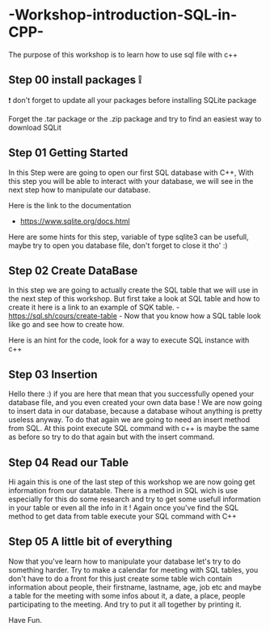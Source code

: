 # -Workshop-introduction-SQL-in-CPP-

The purpose of this workshop is to learn how to use sql file with c++


## Step 00 install packages :grey_exclamation:

:exclamation: don't forget to update all your packages before installing SQLite package

Forget the .tar package or the .zip package and try to find an easiest way to download SQLit


## Step 01 Getting Started

In this Step were are going to open our first SQL database with C++,
With this step you will be able to interact with your database, we will see in the next step how to manipulate our database.

Here is the link to the documentation 
- https://www.sqlite.org/docs.html


Here are some hints for this step, variable of type sqlite3 can be usefull, maybe try to open you database file, don't forget to close it tho' :)


## Step 02 Create DataBase

In this step we are going to actually create the SQL table that we will use in the next step of this workshop.
But first take a look at SQL table and how to create it
here is a link to an example of SQK table. - https://sql.sh/cours/create-table - 
Now that you know how a SQL table look like go and see how to create how.

Here is an hint for the code, look for a way to execute SQL instance with c++


## Step 03 Insertion 

Hello there :) if you are here that mean that you successfully opened your database file, and you even created your own data base ! 
We are now going to insert data in our database, because a database wihout anything is pretty useless anyway.
To do that again we are going to need an insert method from SQL.
At this point execute SQL command with c++ is maybe the same as before so try to do that again but with the insert command.


## Step 04 Read our Table

Hi again this is one of the last step of this workshop we are now going get information from our datatable.
There is a method in SQL wich is use especially for this do some research and try to get some usefull information in your table or even all the info in it !
Again once you've find the SQL method to get data from table execute your SQL command with C++


## Step 05 A little bit of everything

Now that you've learn how to manipulate your database let's try to do something harder.
Try to make a calendar for meeting with SQL tables, you don't have to do a front for this just create some table wich contain information about people, their firstname, lastname, age, job etc and maybe a table for the meeting with some infos about it, a date, a place, people participating to the meeting.
And try to put it all together by printing it.

Have Fun.

